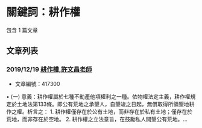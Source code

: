 # 關鍵詞：耕作權

包含 1 篇文章

## 文章列表

### 2019/12/19 [耕作權,許文昌老師](../../articles/417300_%E8%80%95%E4%BD%9C%E6%AC%8A%2C%E8%A8%B1%E6%96%87%E6%98%8C%E8%80%81%E5%B8%AB.md)
- 文章編號：417300

• (一) 意義：耕作權屬於七種不動產他項權利之一種。依物權法定主義，耕作權規定於土地法第133條。即公有荒地之承墾人，自墾竣之日起，無償取得所領墾地耕作之權。析言之： 1. 耕作權僅存在於公有土地，而非存在於私有土地；僅存在於荒地，而非存在於空地。 2. 耕作權之立法意旨，在鼓勵私人開墾公有荒地。...

